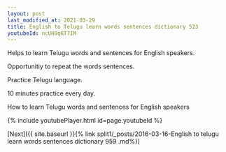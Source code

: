 ```yaml
---
layout: post
last_modified_at: 2021-03-29
title: English to Telugu learn words sentences dictionary 523 
youtubeId: ncUH9qKT7IM
---
```

 
 
Helps to learn Telugu words and sentences for English speakers.

Opportunitiy to repeat the words sentences. 

Practice Telugu language. 
 
10 minutes practice every day. 
 
How to learn Telugu words and sentences for English speakers 
 
{% include youtubePlayer.html id=page.youtubeId %}
 
 
[Next]({{ site.baseurl }}{% link  split1/_posts/2016-03-16-English to telugu learn words sentences dictionary 959 .md%})
 
